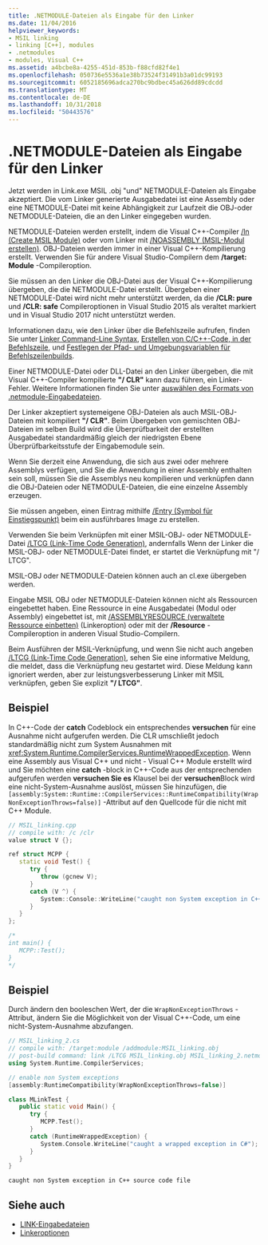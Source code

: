 ```yaml
---
title: .NETMODULE-Dateien als Eingabe für den Linker
ms.date: 11/04/2016
helpviewer_keywords:
- MSIL linking
- linking [C++], modules
- .netmodules
- modules, Visual C++
ms.assetid: a4bcbe8a-4255-451d-853b-f88cfd82f4e1
ms.openlocfilehash: 050736e5536a1e38b73524f31491b3a01dc99193
ms.sourcegitcommit: 6052185696adca270bc9bdbec45a626dd89cdcdd
ms.translationtype: MT
ms.contentlocale: de-DE
ms.lasthandoff: 10/31/2018
ms.locfileid: "50443576"
---
```

# <a name="netmodule-files-as-linker-input"></a>.NETMODULE-Dateien als Eingabe für den Linker

Jetzt werden in Link.exe MSIL .obj "und" NETMODULE-Dateien als Eingabe akzeptiert. Die vom Linker generierte Ausgabedatei ist eine Assembly oder eine NETMODULE-Datei mit keine Abhängigkeit zur Laufzeit die OBJ-oder NETMODULE-Dateien, die an den Linker eingegeben wurden.

NETMODULE-Dateien werden erstellt, indem die Visual C++-Compiler [/ln (Create MSIL Module)](../../build/reference/ln-create-msil-module.md) oder vom Linker mit [/NOASSEMBLY (MSIL-Modul erstellen)](../../build/reference/noassembly-create-a-msil-module.md). OBJ-Dateien werden immer in einer Visual C++-Kompilierung erstellt. Verwenden Sie für andere Visual Studio-Compilern dem **/target: Module** -Compileroption.

Sie müssen an den Linker die OBJ-Datei aus der Visual C++-Kompilierung übergeben, die die NETMODULE-Datei erstellt. Übergeben einer NETMODULE-Datei wird nicht mehr unterstützt werden, da die **/CLR: pure** und **/CLR: safe** Compileroptionen in Visual Studio 2015 als veraltet markiert und in Visual Studio 2017 nicht unterstützt werden.

Informationen dazu, wie den Linker über die Befehlszeile aufrufen, finden Sie unter [Linker Command-Line Syntax](../../build/reference/linker-command-line-syntax.md), [Erstellen von C/C++-Code, in der Befehlszeile](../../build/building-on-the-command-line.md), und [Festlegen der Pfad- und Umgebungsvariablen für Befehlszeilenbuilds](../../build/setting-the-path-and-environment-variables-for-command-line-builds.md).

Einer NETMODULE-Datei oder DLL-Datei an den Linker übergeben, die mit Visual C++-Compiler kompilierte **"/ CLR"** kann dazu führen, ein Linker-Fehler. Weitere Informationen finden Sie unter [auswählen des Formats von .netmodule-Eingabedateien](../../build/reference/choosing-the-format-of-netmodule-input-files.md).

Der Linker akzeptiert systemeigene OBJ-Dateien als auch MSIL-OBJ-Dateien mit kompiliert **"/ CLR"**. Beim Übergeben von gemischten OBJ-Dateien im selben Build wird die Überprüfbarkeit der erstellten Ausgabedatei standardmäßig gleich der niedrigsten Ebene Überprüfbarkeitsstufe der Eingabemodule sein.

Wenn Sie derzeit eine Anwendung, die sich aus zwei oder mehrere Assemblys verfügen, und Sie die Anwendung in einer Assembly enthalten sein soll, müssen Sie die Assemblys neu kompilieren und verknüpfen dann die OBJ-Dateien oder NETMODULE-Dateien, die eine einzelne Assembly erzeugen.

Sie müssen angeben, einen Eintrag mithilfe [/Entry (Symbol für Einstiegspunkt)](../../build/reference/entry-entry-point-symbol.md) beim ein ausführbares Image zu erstellen.

Verwenden Sie beim Verknüpfen mit einer MSIL-OBJ- oder NETMODULE-Datei [/LTCG (Link-Time Code Generation)](../../build/reference/ltcg-link-time-code-generation.md), andernfalls Wenn der Linker die MSIL-OBJ- oder NETMODULE-Datei findet, er startet die Verknüpfung mit "/ LTCG".

MSIL-OBJ oder NETMODULE-Dateien können auch an cl.exe übergeben werden.

Eingabe MSIL OBJ oder NETMODULE-Dateien können nicht als Ressourcen eingebettet haben. Eine Ressource in eine Ausgabedatei (Modul oder Assembly) eingebettet ist, mit [/ASSEMBLYRESOURCE (verwaltete Ressource einbetten)](../../build/reference/assemblyresource-embed-a-managed-resource.md) (Linkeroption) oder mit der **/Resource** -Compileroption in anderen Visual Studio-Compilern.

Beim Ausführen der MSIL-Verknüpfung, und wenn Sie nicht auch angeben [/LTCG (Link-Time Code Generation)](../../build/reference/ltcg-link-time-code-generation.md), sehen Sie eine informative Meldung, die meldet, dass die Verknüpfung neu gestartet wird. Diese Meldung kann ignoriert werden, aber zur leistungsverbesserung Linker mit MSIL verknüpfen, geben Sie explizit **"/ LTCG"**.

## <a name="example"></a>Beispiel

In C++-Code der **catch** Codeblock ein entsprechendes **versuchen** für eine Ausnahme nicht aufgerufen werden. Die CLR umschließt jedoch standardmäßig nicht zum System Ausnahmen mit <xref:System.Runtime.CompilerServices.RuntimeWrappedException>. Wenn eine Assembly aus Visual C++ und nicht - Visual C++ Module erstellt wird und Sie möchten eine **catch** -block in C++-Code aus der entsprechenden aufgerufen werden **versuchen Sie es** Klausel bei der **versuchen**Block wird eine nicht-System-Ausnahme auslöst, müssen Sie hinzufügen, die `[assembly:System::Runtime::CompilerServices::RuntimeCompatibility(WrapNonExceptionThrows=false)]` -Attribut auf den Quellcode für die nicht mit C++ Module.

```cpp
// MSIL_linking.cpp
// compile with: /c /clr
value struct V {};

ref struct MCPP {
   static void Test() {
      try {
         throw (gcnew V);
      }
      catch (V ^) {
         System::Console::WriteLine("caught non System exception in C++ source code file");
      }
   }
};

/*
int main() {
   MCPP::Test();
}
*/
```

## <a name="example"></a>Beispiel

Durch ändern den booleschen Wert, der die `WrapNonExceptionThrows` -Attribut, ändern Sie die Möglichkeit von der Visual C++-Code, um eine nicht-System-Ausnahme abzufangen.

```cpp
// MSIL_linking_2.cs
// compile with: /target:module /addmodule:MSIL_linking.obj
// post-build command: link /LTCG MSIL_linking.obj MSIL_linking_2.netmodule /entry:MLinkTest.Main /out:MSIL_linking_2.exe /subsystem:console
using System.Runtime.CompilerServices;

// enable non System exceptions
[assembly:RuntimeCompatibility(WrapNonExceptionThrows=false)]

class MLinkTest {
   public static void Main() {
      try {
         MCPP.Test();
      }
      catch (RuntimeWrappedException) {
         System.Console.WriteLine("caught a wrapped exception in C#");
      }
   }
}
```

```Output
caught non System exception in C++ source code file
```

## <a name="see-also"></a>Siehe auch

- [LINK-Eingabedateien](../../build/reference/link-input-files.md)
- [Linkeroptionen](../../build/reference/linker-options.md)
